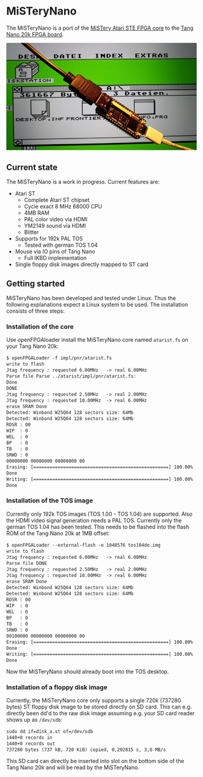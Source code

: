 # MiSTeryNano

The MiSTeryNano is a port of the
[MiSTery Atari STE FPGA core](https://github.com/gyurco/MiSTery) to the
[Tang Nano 20k FPGA board](https://wiki.sipeed.com/nano20k).

![MiSTeryNano photo](images/misterynano.jpeg)

## Current state

The MiSTeryNano is a work in progress. Current features are:

  * Atari ST
    * Complete Atari ST chipset
    * Cycle exact 8 MHz 68000 CPU
    * 4MB RAM
    * PAL color video via HDMI
    * YM2149 sound via HDMI
    * Blitter
  * Supports for 192k PAL TOS
    * Tested with german TOS 1.04
  * Mouse via IO pins of Tang Nano
    * Full IKBD implementation
  * Single floppy disk images directly mapped to ST card


## Getting started

MiSTeryNano has been developed and tested under Linux. Thus the following
explanations expect a Linux system to be used. The installation consists
of three steps:

### Installation of the core

Use openFPGAloader install the MiSTeryNano core named ```atarist.fs```
on your Tang Nano 20k:

```
$ openFPGALoader -f impl/pnr/atarist.fs 
write to flash
Jtag frequency : requested 6.00MHz   -> real 6.00MHz  
Parse file Parse ../atarist/impl/pnr/atarist.fs: 
Done
DONE
Jtag frequency : requested 2.50MHz   -> real 2.00MHz  
Jtag frequency : requested 10.00MHz  -> real 6.00MHz  
erase SRAM Done
Detected: Winbond W25Q64 128 sectors size: 64Mb
Detected: Winbond W25Q64 128 sectors size: 64Mb
RDSR : 00
WIP  : 0
WEL  : 0
BP   : 0
TB   : 0
SRWD : 0
00000000 00000000 00000000 00
Erasing: [==================================================] 100.00%
Done
Writing: [==================================================] 100.00%
Done
```

### Installation of the TOS image

Currently only 192k TOS images (TOS 1.00 - TOS 1.04) are supported.
Also the HDMI video signal generation needs a PAL TOS. Currently
only the german TOS 1.04 has been tested. This needs to be flashed
into the flash ROM of the Tang Nano 20k at 1MB offset:

```
$ openFPGALoader --external-flash -o 1048576 tos104de.img
write to flash
Jtag frequency : requested 6.00MHz   -> real 6.00MHz  
Parse file DONE
Jtag frequency : requested 2.50MHz   -> real 2.00MHz  
Jtag frequency : requested 10.00MHz  -> real 6.00MHz  
erase SRAM Done
Detected: Winbond W25Q64 128 sectors size: 64Mb
Detected: Winbond W25Q64 128 sectors size: 64Mb
RDSR : 00
WIP  : 0
WEL  : 0
BP   : 0
TB   : 0
SRWD : 0
00100000 00000000 00000000 00
Erasing: [==================================================] 100.00%
Done
Writing: [==================================================] 100.00%
Done
```

Now the MiSTeryNano should already boot into the TOS desktop.

### Installation of a floppy disk image

Currently, the MiSTeryNano core only supports a single 720k (737280 bytes)
ST floppy disk image to be stored directly on SD card. This can e.g.
directly been dd'd to the raw disk image assuming e.g. your SD card reader
shows up as ```/dev/sdb```:

```
sudo dd if=disk_a.st of=/dev/sdb
1440+0 records in
1440+0 records out
737280 bytes (737 kB, 720 KiB) copied, 0,202815 s, 3,6 MB/s
```

This SD card can directly be inserted into slot on the bottom side
of the Tang Nano 20k and will be read by the MiSTeryNano.

